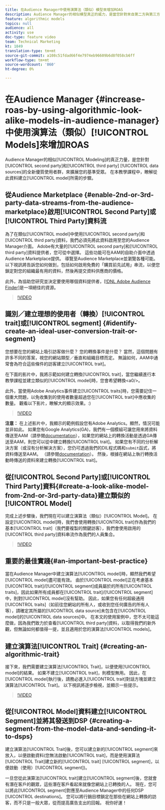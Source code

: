 ```yaml
---
title: 在Audience Manager中使用演算法（類似）模型來增加ROAS
description: Audience Manager的相似模型真正的威力，是當您針對來自第二方與第三方資料來源的優質、全新的使用者群，尋求擴大基準受眾群時。 在本教學課程中，瞭解從這些資料建立模型的步驟。
feature: algorithmic models
topics: null
audience: all
activity: use
doc-type: feature video
team: Technical Marketing
kt: 1849
translation-type: tm+mt
source-git-commit: a108c51fdad66f4e7974eb96609b6d8f058cb6ff
workflow-type: tm+mt
source-wordcount: '860'
ht-degree: 0%

---
```



# 在Audience Manager {#increase-roas-by-using-algorithmic-look-alike-models-in-audience-manager}中使用演算法（類似）[!UICONTROL Models]來增加ROAS

Audience Manager的相似[!UICONTROL Modeling]的真正力量，是您針對[!UICONTROL second party]和[!UICONTROL third party] [!UICONTROL data sources]的全新優質使用者群，來擴展您的基準受眾。 在本教學課程中，瞭解從此資料建立[!UICONTROL model]所需的步驟。

## 從Audience Marketplace {#enable-2nd-or-3rd-party-data-streams-from-the-audience-marketplace}啟用[!UICONTROL Second Party]或[!UICONTROL Third Party]資料流

為了在類似[!UICONTROL model]中使用[!UICONTROL second party]和[!UICONTROL third party]資料，我們必須先將此資料啟用至您的Audience Manager介面。 Adobe有大量的[!UICONTROL second party]和[!UICONTROL third party]資料提供者，您可從中選擇。 這些功能可在AAM的自助介面中透過Audience Marketplace提供。 導覽至Audience Marketplace並瀏覽各種可能。 以下視訊將告訴您如何做到，包括如何啟用免費的「購買前先試用」串流，以便您鎖定對您的組織最有用的資料，然後再提交資料供應商的價格。

此外，為協助您研究並決定要使用哪個資料提供者，[[!DNL Adobe Audience Finder]](https://www.adobe-audience-finder.com/)是一項絕佳的資源。

>[!VIDEO](https://video.tv.adobe.com/v/25188/?quality=12)

## 識別／建立理想的使用者（轉換）[!UICONTROL trait]或[!UICONTROL segment] {#identify-create-an-ideal-user-conversion-trait-or-segment}

您想要在您的網站上吸引訪客做什麼？ 您的轉換事件是什麼？ 當然，這個問題有許多不同的答案，視您的網站類型／垂直和組織目標而定。 無論如何，AAM中通常會為符合這些條件的訪客建立[!UICONTROL trait]。

在下面的影片中，我將示範如何建立轉換[!UICONTROL trait]，當您繼續進行本教學課程並建立類似的[!UICONTROL model]時，您會希望轉換&lt;a0/>。

此外，當使用Adobe Analytics事件建立[!UICONTROL traits]時，您需要記住一個重大問題，以免收集到的使用者數量超過您在[!UICONTROL trait]中應收集的數量。 觀看以下影片，瞭解大的顯示效果。:)

>[!VIDEO](https://video.tv.adobe.com/v/23431/?quality=12)

**注意：** 在上述影片中，我顯示的範例假設您有Adobe Analytics。顯然，情況可能並非如此。 如果您有Google Analytics(GA)，我們有一個模組可讓您用來將資料傳送至AAM（請參閱[documentation](https://marketing.adobe.com/resources/help/en_US/aam/dil-google-universal-analytics.html)），如果您的網站上的轉換活動是透過GA傳送至AAM，則您可以從中建立轉換[!UICONTROL trait]。 如果您有不同的分析解決方案（或沒有分析解決方案），您仍可透過我們的DIL程式碼和`submit`函式，將資料傳送至AAM。 （請參閱[documentation](https://marketing.adobe.com/resources/help/en_US/aam/c_dil.html)）。 然後，根據在網站上執行轉換活動時傳送的資料來建立轉換[!UICONTROL trait]。

## 從[!UICONTROL Second Party]或[!UICONTROL Third Party]資料{#create-a-look-alike-model-from-2nd-or-3rd-party-data}建立類似的[!UICONTROL Model]

完成上述步驟後，我們現在可以建立演算法（類似）[!UICONTROL Model]。 在設定[!UICONTROL model]時，我們會使用轉換[!UICONTROL trait]作為我們的基本[!UICONTROL trait]（我們要複製的關鍵訪客），我們會使用啟用的[!UICONTROL third party]資料串流作為我們的人員集合。

>[!VIDEO](https://video.tv.adobe.com/v/25190/?quality-12)

## 重要的最佳實踐{#an-important-best-practice}

當在Audience Manager中建立演算法[!UICONTROL model]時，顯然我們希望[!UICONTROL model]盡可能有效。 由於[!UICONTROL model]正在考慮基本[!UICONTROL trait]/[!UICONTROL segment]成員屬於的所有[!UICONTROL traits]，因此如果所有成員都在[!UICONTROL trait]/[!UICONTROL segment]中，則對[!UICONTROL model]沒有幫助。 因此，如果您有任何超級通用[!UICONTROL traits]（如前往您網站的所有人，或收到您任何廣告的所有人等），請確定其所屬的[!UICONTROL data source]未包含在[!UICONTROL model]的[!UICONTROL data sources]中。 在本文的使用案例中，您不太可能這麼做，因為我們致力於查看[!UICONTROL third party]資料，以取得我們的新外觀，但無論如何都值得一提，並且適用於您的演算法[!UICONTROL models]。

## 建立演算法[!UICONTROL Trait] {#creating-an-algorithmic-trait}

接下來，我們需要建立演算法[!UICONTROL Trait]，以便使用[!UICONTROL model]的結果。 如果不建立[!UICONTROL trait]，則模型無用。 因此，在[!UICONTROL model]執行後，請務必進入[!UICONTROL trait]對話方塊並建立演算法[!UICONTROL Trait]。 以下視訊將逐步檢視，並顯示一些提示。

>[!VIDEO](https://video.tv.adobe.com/v/25191/?quality=12)

## 從[!UICONTROL Model]資料建立[!UICONTROL Segment]並將其發送到DSP {#creating-a-segment-from-the-model-data-and-sending-it-to-dsps}

建立演算法[!UICONTROL Trait]後，您可以建立新的[!UICONTROL segment]來放入，以便啟動資料(您無法啟動[!UICONTROL trait]，而是使用演算法[!UICONTROL Trait]建立新的[!UICONTROL trait] [!UICONTROL segment]，以便啟動（使用）[!UICONTROL segment])。

一旦您從此演算法[!UICONTROL trait]建立[!UICONTROL segment]後，您就會有潛在客戶的觀眾，這些潛在客戶看起來就像您網站上已轉換的人。 現在，您可以將此[!UICONTROL segment]對應至Audience Manager中的任何DSP [!UICONTROL destinations]。 您可以將行銷目標鎖定在那些在網站上轉換的訪客，而不只是一般大眾，從而提高廣告支出的回報。 祝你好運！
